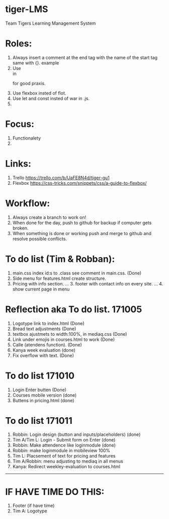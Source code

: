 # tiger-LMS
Team Tigers Learning Management System

# Roles:
1. Always insert a comment at the end tag with the name of the start tag same with {}. example </div><!--wrap-->
2. Use <br> in <p> for good praxis.
3. Use flexbox insted of flot.
4. Use let and const insted of war in .js.
5.

# Focus:
1. Functionalety
2.  


# Links:
1. Trello https://trello.com/b/UaFE8N4d/tiger-gu1
2. Flexbox https://css-tricks.com/snippets/css/a-guide-to-flexbox/


# Workflow:
1. Always create a branch to work on!
2. When done for the day, push to github for backup if computer gets broken. 
3. When something is done or working push and merge to github and resolve possible conflicts.

# To do list (Tim & Robban):
1. main.css
    index id:s to .class see comment in main.css. (Done)
2. Side menu for features.html create structure.
3. Pricing with info section.
... 3. footer with contact info on every site.
... 4. show current page in menu


# Reflection aka To do list. 171005
1. Logotype link to index.html (Done)
2. Bread text adjustments (Done)
3. textbox ajustmets to width:100%, in mediaq.css (Done)
4. Link under emojis in courses.html to work (Done)
6. Calle (atendens function). (Done)
7. Kanya week evaluation (done)
8. Fix overflow with text. (Done)

# To do list 171010
1. Login Enter butten (Done)
2. Courses mobile version (done)
3. Buttens in pricing.html (done)

# To do list 171011
1. Robbin: Login design (button and inputs/placeholders) (done)
2. Tim A/Tim L: Login - Submit form on Enter (done)
3. Robbin: Make attendence like loginmodule (done)
4. Robbin: make loginmodule in mobileview 100%
5. Tim L: Placsement of text for pricing and features
6. Tim A/Robbin: menu adjusting to mediaq in all menus
7. Kanya: Redirect weekley-evaluation to courses.html

---

# IF HAVE TIME DO THIS:
1. Footer (if have time)
2. Tim A: Logotype
